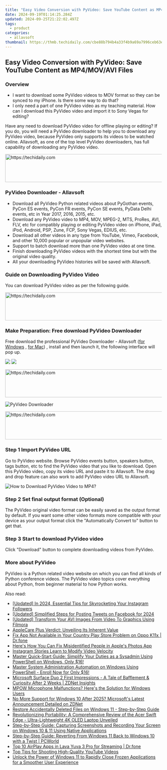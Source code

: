 ```yaml
---
title: "Easy Video Conversion with PyVideo: Save YouTube Content as MP4/MOV/AVI Files"
date: 2024-09-19T01:14:25.284Z
updated: 2024-09-25T21:22:02.497Z
tags:
  - product
categories:
  - allavsoft
thumbnail: https://thmb.techidaily.com/cbe88b794b4a33f4b9a69a7996ceb63e4276735d9be42e403798167c8028b648.jpg
---
```


## Easy Video Conversion with PyVideo: Save YouTube Content as MP4/MOV/AVI Files

### Overview

* I want to download some PyVideo videos to MOV format so they can be synced to my iPhone. Is there some way to do that?
* I only need a part of one PyVideo video as my teaching material. How can I download this PyVideo video and import it to Sony Vegas for editing?

Have any need to download PyVideo video for offline playing or editing? If you do, you will need a PyVideo downloader to help you to download any PyVideo video, because PyVideo only supports its videos to be watched online. Allavsoft, as one of the top level PyVideo downloaders, has full capability of downloading any PyVideo video.

<!-- affiliate ads begin -->
<a href="https://ursime.pxf.io/c/5597632/2136536/16384" target="_top" id="2136536">
  <img src="//a.impactradius-go.com/display-ad/16384-2136536" border="0" alt="https://techidaily.com" width="728" height="90"/>
</a>
<img height="0" width="0" src="https://ursime.pxf.io/i/5597632/2136536/16384" style="position:absolute;visibility:hidden;" border="0" />
<!-- affiliate ads end -->

### PyVideo Downloader - Allavsoft

* Download all PyVideo Python related videos about PyGothan events, PyCon ES events, PyCon FR events, PyCon SE events, PyData Delhi events, etc in Year 2017, 2016, 2015, etc.
* Download any PyVideo video to MP4, MOV, MPEG-2, MTS, ProRes, AVI, FLV, etc for compatibly playing or editing PyVideo video on iPhone, iPad, iPod, Android, PSP, Zune, FCP, Sony Vegas, EDIUS, etc.
* Download all other videos in any type from YouTube, Vimeo, Facebook, and other 10,000 popular or unpopular video websites.
* Support to batch download more than one PyVideo video at one time.
* Finish downloading PyVideo videos with the shortest time but with the original video quality.
* All your downloading PyVideo histories will be saved with Allavsoft.

### Guide on Downloading PyVideo Video

You can download PyVideo video as per the following guide.

<!-- affiliate ads begin -->
<a href="https://appsumo.8odi.net/c/5597632/2112007/7443" target="_top" id="2112007">
  <img src="//a.impactradius-go.com/display-ad/7443-2112007" border="0" alt="https://techidaily.com" width="728" height="90"/>
</a>
<img height="0" width="0" src="https://appsumo.8odi.net/i/5597632/2112007/7443" style="position:absolute;visibility:hidden;" border="0" />
<!-- affiliate ads end -->

### Make Preparation: Free download PyVideo Downloader

Free download the professional PyVideo Downloader - Allavsoft ([for Windows](https://tools.techidaily.com/allavsoft/products/) , [for Mac](https://tools.techidaily.com/allavsoft/products/)) , install and then launch it, the following interface will pop up.

[![](https://www.allavsoft.com/how-to/../images/how-to/free-download-win.jpg)](https://tools.techidaily.com/allavsoft/products/) [![](https://www.allavsoft.com/how-to/../images/how-to/free-download-mac.jpg)](https://tools.techidaily.com/allavsoft/products/)

<!-- affiliate ads begin -->
<a href="https://appsumo.8odi.net/c/5597632/2130889/7443" target="_top" id="2130889">
  <img src="//a.impactradius-go.com/display-ad/7443-2130889" border="0" alt="https://techidaily.com" width="600" height="90"/>
</a>
<img height="0" width="0" src="https://appsumo.8odi.net/i/5597632/2130889/7443" style="position:absolute;visibility:hidden;" border="0" />
<!-- affiliate ads end -->

![PyVideo Downloader](https://www.allavsoft.com/how-to/../images/allavsoft/screen-shot-600.jpg)

<!-- affiliate ads begin -->
<a href="https://appsumo.8odi.net/c/5597632/2118311/7443" target="_top" id="2118311">
  <img src="//a.impactradius-go.com/display-ad/7443-2118311" border="0" alt="https://techidaily.com" width="728" height="90"/>
</a>
<img height="0" width="0" src="https://appsumo.8odi.net/i/5597632/2118311/7443" style="position:absolute;visibility:hidden;" border="0" />
<!-- affiliate ads end -->

### Step 1 Import PyVideo URL

Go to PyVideo website. Browse PyVideo events button, speakers button, tags button, etc to find the PyVideo video that you like to download. Open this PyVideo video, copy its video URL and paste it to Allavsoft. The drag and drop feature can also work to add PyVideo video URL to Allavsoft.

![How to Download PyVideo Video to MP4?](https://www.allavsoft.com/how-to/../images/how-to/download-rtmp-video/download-rtmp-video.jpg)

### Step 2 Set final output format (Optional)

The PyVideo original video format can be easily saved as the output format by default. If you want some other video formats more compatible with your device as your output format click the "Automatically Convert to" button to get that.

### Step 3 Start to download PyVideo video

Click "Download" button to complete downloading videos from PyVideo.

### More about PyVideo

PyVideo is a Python related video website on which you can find all kinds of Python conference videos. The PyVideo video topics cover everything about Python, from beginner material to how Python works.

<ins class="adsbygoogle"
     style="display:block"
     data-ad-format="autorelaxed"
     data-ad-client="ca-pub-7571918770474297"
     data-ad-slot="1223367746"></ins>

<ins class="adsbygoogle"
     style="display:block"
     data-ad-client="ca-pub-7571918770474297"
     data-ad-slot="8358498916"
     data-ad-format="auto"
     data-full-width-responsive="true"></ins>

<span class="atpl-alsoreadstyle">Also read:</span>
<div><ul>
<li><a href="https://instagram-video-recordings.techidaily.com/updated-in-2024-essential-tips-for-skyrocketing-your-instagram-followers/"><u>[Updated] In 2024, Essential Tips for Skyrocketing Your Instagram Followers</u></a></li>
<li><a href="https://facebook-video-content.techidaily.com/updated-simplified-steps-for-posting-tweets-on-facebook-for-2024/"><u>[Updated] Simplified Steps for Posting Tweets on Facebook for 2024</u></a></li>
<li><a href="https://some-guidance.techidaily.com/updated-transform-your-avi-images-from-video-to-graphics-using-filmora/"><u>[Updated] Transform Your AVI Images From Video To Graphics Using Filmora</u></a></li>
<li><a href="https://buynow-reviews.techidaily.com/applecare-plus-verdict-unveiling-its-inherent-value/"><u>AppleCare Plus Verdict: Unveiling Its Inherent Value</u></a></li>
<li><a href="https://howto.techidaily.com/fix-app-not-available-in-your-country-play-store-problem-on-oppo-k11x-drfone-by-drfone-fix-android-problems-fix-android-problems/"><u>Fix App Not Available in Your Country Play Store Problem on Oppo K11x | Dr.fone</u></a></li>
<li><a href="https://fox-that.techidaily.com/heres-how-you-can-fix-misidentified-people-in-apples-photos-app/"><u>Here's How You Can Fix Misidentified People in Apple's Photos App</u></a></li>
<li><a href="https://extra-resources.techidaily.com/instagram-stories-learn-to-modify-video-velocity/"><u>Instagram Stories Learn to Modify Video Velocity</u></a></li>
<li><a href="https://win-data.techidaily.com/master-quick-start-guide-simplify-your-duties-as-a-sysadmin-using-powershell-on-windows-only-16/"><u>Master Quick-Start Guide: Simplify Your Duties as a Sysadmin Using PowerShell on Windows, Only $16!</u></a></li>
<li><a href="https://win-data.techidaily.com/master-system-administration-automation-on-windows-using-powershell-enroll-now-for-only-16/"><u>Master System Administration Automation on Windows Using PowerShell - Enroll Now for Only $16!</u></a></li>
<li><a href="https://win-data.techidaily.com/microsoft-surface-duo-2-first-impressions-a-tale-of-bafflement-and-curiosity-after-2-weeks-zdnet-insights/"><u>Microsoft Surface Duo 2 First Impressions - A Tale of Bafflement & Curiosity After 2 Weeks | ZDNet Insights</u></a></li>
<li><a href="https://sound-issues.techidaily.com/mpow-microphone-malfunctions-heres-the-solution-for-windows-users/"><u>MPOW Microphone Malfunctions? Here's the Solution for Windows Users</u></a></li>
<li><a href="https://win-data.techidaily.com/no-more-support-for-windows-10-after-2025-microsofts-latest-announcement-detailed-on-zdnet/"><u>No More Support for Windows 10 After 2025? Microsoft's Latest Announcement Detailed on ZDNet</u></a></li>
<li><a href="https://win-data.techidaily.com/restore-accidentally-deleted-files-on-windows-11-step-by-step-guide/"><u>Restore Accidentally Deleted Files on Windows 11 - Step-by-Step Guide</u></a></li>
<li><a href="https://win-data.techidaily.com/revolutionizing-portability-a-comprehensive-review-of-the-acer-swift-edge-ultra-lightweight-4k-oled-laptop-unveiled/"><u>Revolutionizing Portability: A Comprehensive Review of the Acer Swift Edge - Ultra-Lightweight 4K OLED Laptop Unveiled</u></a></li>
<li><a href="https://win-data.techidaily.com/step-by-step-guide-capturing-screenshots-and-recording-your-screen-on-windows-10-and-11-using-native-applications/"><u>Step-by-Step Guide: Capturing Screenshots and Recording Your Screen on Windows 10 & 11 Using Native Applications</u></a></li>
<li><a href="https://win-data.techidaily.com/step-by-step-guide-reverting-from-windows-11-back-to-windows-10-with-a-twist-pcworld/"><u>Step-by-Step Guide: Reverting From Windows 11 Back to Windows 10 with a Twist | PCWorld</u></a></li>
<li><a href="https://screen-mirror.techidaily.com/top-10-airplay-apps-in-lava-yuva-3-pro-for-streaming-drfone-by-drfone-android/"><u>Top 10 AirPlay Apps in Lava Yuva 3 Pro for Streaming | Dr.fone</u></a></li>
<li><a href="https://youtube-videos.techidaily.com/top-tips-for-shooting-high-quality-youtube-videos/"><u>Top Tips for Shooting High-Quality YouTube Videos</u></a></li>
<li><a href="https://win-data.techidaily.com/unlock-the-power-of-windows-11-to-rapidly-close-frozen-applications-for-a-smoother-user-experience/"><u>Unlock the Power of Windows 11 to Rapidly Close Frozen Applications for a Smoother User Experience</u></a></li>
</ul></div>

